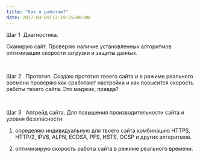 ```yaml
---
title: "Как я работаю?"
date: 2017-03-09T13:19:25+08:00
---
```




 
<span class="title is-4">Шаг 1</span>&nbsp; Диагностика. 
 
Сканирую сайт. Проверяю наличие установленных алгоритмов оптимизации скорости загрузки и защиты данных. 



&nbsp;
 
<span class="title is-4">Шаг 2</span> &nbsp; Прототип. Создаю прототип твоего сайта и в режиме реального времени проверяю как сработают настройки и как повысится скорость работы твоего сайта. Это мэджик, правда? 

&nbsp; 

<span class="title is-4">Шаг 3</span> &nbsp; Апгрейд сайта. Для повышения производительности сайта и уровня безопасности:
 
1.  определяю индивидуальную для твоего сайта комбинацию HTTPS, HTTP/2, IPV6, ALPN, ECDSA, PFS, HSTS, OCSP и других алгоритмов.  
 
2. оптимизирую скорость работы сайта в режиме реального времени. 
 
&nbsp;
